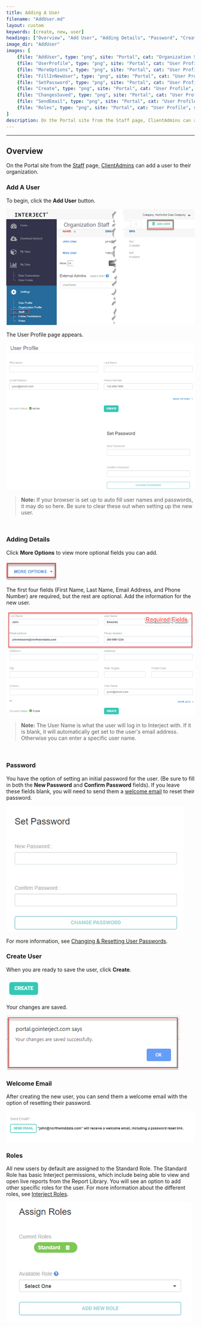 ```yaml
---
title: Adding A User
filename: "AddUser.md"
layout: custom
keywords: [create, new, user]
headings: ["Overview", "Add User", "Adding Details", "Password", "Create User", "Welcome Email", "Roles"]
image_dir: "AddUser"
images: [
    {file: "AddUser", type: "png", site: "Portal", cat: "Organization Staff", sub: "", report: "", ribbon: "", config: ""}, 
    {file: "UserProfile", type: "png", site: "Portal", cat: "User Profile", sub: "", report: "", ribbon: "", config: ""}, 
    {file: "MoreOptions", type: "png", site: "Portal", cat: "User Profile", sub: "", report: "", ribbon: "", config: ""}, 
    {file: "FillInNewUser", type: "png", site: "Portal", cat: "User Profile", sub: "", report: "", ribbon: "", config: ""}, 
    {file: "SetPassword", type: "png", site: "Portal", cat: "User Profile", sub: "", report: "", ribbon: "", config: ""}, 
    {file: "Create", type: "png", site: "Portal", cat: "User Profile", sub: "", report: "", ribbon: "", config: ""}, 
    {file: "ChangesSaved", type: "png", site: "Portal", cat: "User Profile", sub: "Popup", report: "", ribbon: "", config: ""}, 
    {file: "SendEmail", type: "png", site: "Portal", cat: "User Profile", sub: "", report: "", ribbon: "", config: ""}, 
    {file: "Roles", type: "png", site: "Portal", cat: "User Profile", sub: "", report: "", ribbon: "", config: ""}
]
description: On the Portal site from the Staff page, ClientAdmins can add a user to their organization.
---
```

* * *

## Overview

On the Portal site from the [Staff](/wPortal/StaffPage.html) page, [ClientAdmins](/wPortal/INTERJECT-Roles.html#clientadmin-role) can add a user to their organization. 

### Add A User

To begin, click the **Add User** button.

![](/images/AddUser/StaffPage.png)
<br>

The User Profile page appears.

![](/images/AddUser/UserProfile.png)
<br>

<blockquote class=highlight_note>
<b>Note:</b> If your browser is set up to auto fill user names and passwords, it may do so here. Be sure to clear these out when setting up the new user.
</blockquote>
<br>

### Adding Details

Click **More Options** to view more optional fields you can add. 

![](/images/AddUser/MoreOptions.png)
<br>

The first four fields (First Name, Last Name, Email Address, and Phone Number) are required, but the rest are optional. Add the information for the new user.

![](/images/AddUser/FillInNewUser.png)
<br>

<blockquote class=highlight_note>
<b>Note:</b> The User Name is what the user will log in to Interject with. If it is blank, it will automatically get set to the user's email address. Otherwise you can enter a specific user name.
</blockquote>
<br>

### Password

You have the option of setting an initial password for the user. (Be sure to fill in both the **New Password** and **Confirm Password** fields). If you leave these fields blank, you will need to send them a [welcome email](#welcome-email) to reset their password.

![](/images/AddUser/SetPassword.png)
<br>

For more information, see [Changing &amp; Resetting User Passwords](/wPortal/Altering-User-Passwords.html).

### Create User

When you are ready to save the user, click **Create**. 

![](/images/AddUser/Create.png)
<br>

Your changes are saved.

![](/images/AddUser/ChangesSaved.png)
<br>

### Welcome Email

After creating the new user, you can send them a welcome email with the option of resetting their password.

![](/images/AddUser/SendEmail.png)
<br>

### Roles

All new users by default are assigned to the Standard Role. The Standard Role has basic Interject permissions, which include being able to view and open live reports from the Report Library. You will see an option to add other specific roles for the user. For more information about the different roles, see [Interject Roles](/wPortal/INTERJECT-Roles.html).

![](/images/AddUser/Roles.png)
<br>
